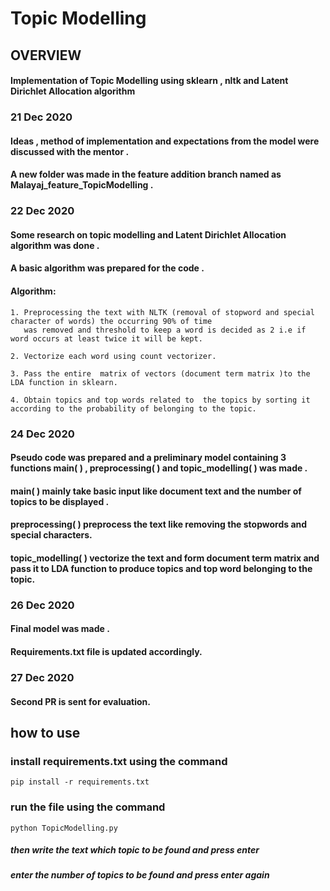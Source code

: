 # Topic Modelling
## OVERVIEW 
#### Implementation of Topic Modelling using sklearn , nltk and Latent Dirichlet Allocation algorithm
### 21 Dec 2020
#### Ideas , method of implementation and expectations from the model were discussed with the mentor .
#### A new folder was made in the feature addition branch named as Malayaj_feature_TopicModelling .
### 22 Dec 2020
 #### Some research on topic modelling and Latent Dirichlet Allocation algorithm was done .
#### A basic algorithm was prepared for the code . 
#### Algorithm:
    1. Preprocessing the text with NLTK (removal of stopword and special character of words) the occurring 90% of time 
       was removed and threshold to keep a word is decided as 2 i.e if word occurs at least twice it will be kept. 
       
    2. Vectorize each word using count vectorizer.
    
    3. Pass the entire  matrix of vectors (document term matrix )to the LDA function in sklearn.
    
    4. Obtain topics and top words related to  the topics by sorting it according to the probability of belonging to the topic.

### 24 Dec 2020
#### Pseudo code was prepared and a preliminary model containing 3 functions  main( ) , preprocessing( ) and topic_modelling( ) was made .
#### main( ) mainly take basic input like document text  and the number of topics to  be displayed .
#### preprocessing( ) preprocess the text like removing the stopwords and special characters. 
#### topic_modelling( ) vectorize the text and form document term  matrix and pass it to  LDA function to  produce topics and top word belonging to  the topic. 
 
### 26 Dec 2020 
#### Final model was made . 
#### Requirements.txt file is updated  accordingly.
### 27 Dec 2020 
#### Second PR is sent for evaluation.
## how to  use
### install requirements.txt using the command
    pip install -r requirements.txt
### run the file using the command 
    python TopicModelling.py
##### then  write the text which topic to be found and press enter
##### enter the number of topics to be found and press enter again
